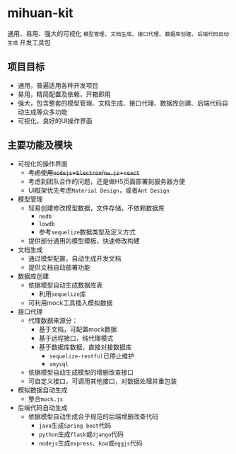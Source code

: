 # mihuan-kit

通用、易用、强大的可视化
`模型管理`、`文档生成`、`接口代理`、`数据库创建`、`后端代码自动生成`
开发工具包

## 项目目标

- 通用，普遍适用各种开发项目
- 易用，精简配置及依赖，开箱即用
- 强大，包含整套的模型管理、文档生成、接口代理、数据库创建、后端代码自动生成等众多功能
- 可视化，良好的UI操作界面

## 主要功能及模块

- 可视化的操作界面
  - ~~考虑使用`nodejs`+`Electron`/`nw.js`+`react`~~
  - 考虑到团队合作的问题，还是做H5页面部署到服务器方便
  - UI框架优先考虑`Material Design`，或者`Ant Design`
- 模型管理
  - 轻易创建修改模型数据，文件存储，不依赖数据库
    - `nedb`
    - `lowdb`
    - 参考`sequelize`数据类型及定义方式
  - 提供部分通用的模型模板，快速修改构建
- 文档生成
  - 通过模型配置，自动生成开发文档
  - 提供文档自动部署功能
- 数据库创建
  - 依据模型自动生成数据库表
    - 利用`sequelize`库
  - 可利用mock工具插入模拟数据
- 接口代理
  - 代理数据来源分：
    - 基于文档，可配置mock数据
    - 基于远程接口，纯代理模式
    - 基于数据库数据，直接对接数据库
      - `sequelize-restful`已停止维护
      - `xmysql`
  - 依据模型自动生成模型的增删改查接口
  - 可自定义接口，可调用其他接口，对数据处理并重包装
- 模拟数据自动生成
  - 整合`mock.js`
- 后端代码自动生成
  - 依据模型自动生成合乎规范的后端增删改查代码
    - `java`生成`Spring boot`代码
    - `python`生成`flask`或`django`代码
    - `nodejs`生成`express`、`koa`或`eggjs`代码
